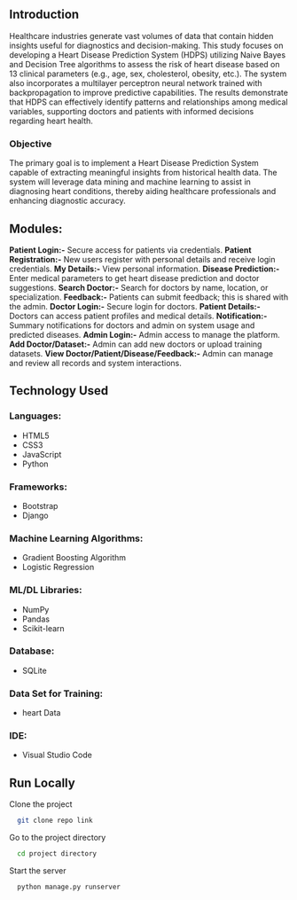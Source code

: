 ## Introduction
<p>
Healthcare industries generate vast volumes of data that contain hidden insights useful for diagnostics and decision-making. This study focuses on developing a Heart Disease Prediction System (HDPS) utilizing Naive Bayes and Decision Tree algorithms to assess the risk of heart disease based on 13 clinical parameters (e.g., age, sex, cholesterol, obesity, etc.). The system also incorporates a multilayer perceptron neural network trained with backpropagation to improve predictive capabilities. The results demonstrate that HDPS can effectively identify patterns and relationships among medical variables, supporting doctors and patients with informed decisions regarding heart health.
</p>


### Objective
<p>
  The primary goal is to implement a Heart Disease Prediction System capable of extracting meaningful insights from historical health data. The system will leverage data mining and machine learning to assist in diagnosing heart conditions, thereby aiding healthcare professionals and enhancing diagnostic accuracy.
</p>

## Modules:
**Patient Login:-** Secure access for patients via credentials.
**Patient Registration:-** New users register with personal details and receive login credentials.
**My Details:-** View personal information.
**Disease Prediction:-** Enter medical parameters to get heart disease prediction and doctor suggestions.
**Search Doctor:-** Search for doctors by name, location, or specialization.
**Feedback:-** Patients can submit feedback; this is shared with the admin.
**Doctor Login:-** Secure login for doctors.
**Patient Details:-** Doctors can access patient profiles and medical details.
**Notification:-** Summary notifications for doctors and admin on system usage and predicted diseases.
**Admin Login:-** Admin access to manage the platform.
**Add Doctor/Dataset:-** Admin can add new doctors or upload training datasets.
**View Doctor/Patient/Disease/Feedback:-** Admin can manage and review all records and system interactions.
  
## Technology Used

### Languages:
- HTML5
- CSS3
- JavaScript
- Python

### Frameworks:
- Bootstrap
- Django

### Machine Learning Algorithms:
- Gradient Boosting Algorithm
- Logistic Regression

### ML/DL Libraries:
- NumPy
- Pandas
- Scikit-learn

### Database:
- SQLite

### Data Set for Training:
- heart Data 

### IDE:
- Visual Studio Code

## Run Locally

Clone the project

```bash
  git clone repo link
```

Go to the project directory

```bash
  cd project directory
```

Start the server

```bash
  python manage.py runserver
```